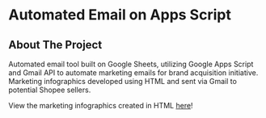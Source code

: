 # Automated Email on Apps Script

## About The Project
Automated email tool built on Google Sheets, utilizing Google Apps Script and Gmail API to automate marketing emails for brand acquisition initiative. Marketing infographics developed using HTML and sent via Gmail to potential Shopee sellers.

View the marketing infographics created in HTML [here](https://mattlim96.github.io/brand-acquisition-auto-email)!
